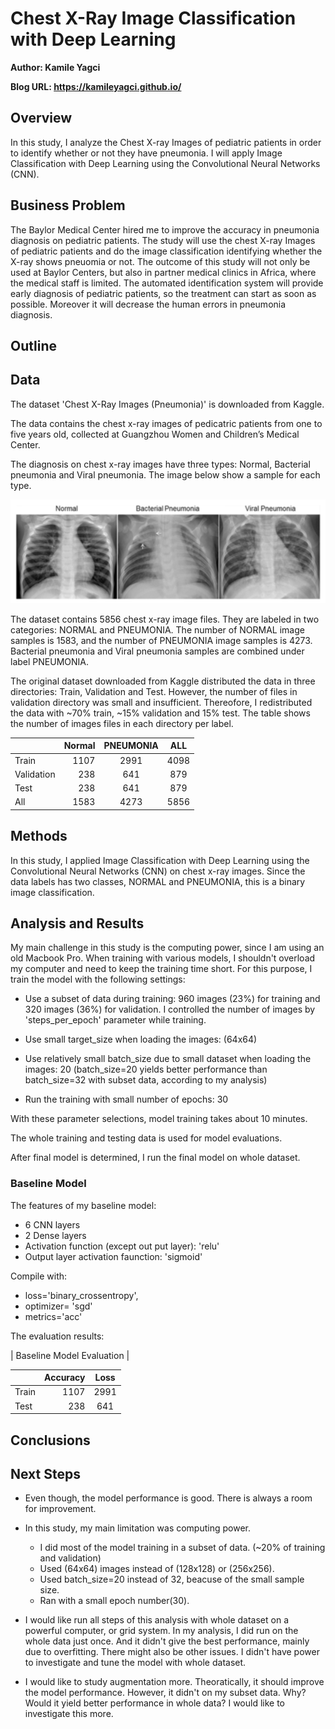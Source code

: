 # Chest X-Ray Image Classification with Deep Learning

**Author: Kamile Yagci**

**Blog URL: https://kamileyagci.github.io/**

## Overview

In this study, I analyze the Chest X-ray Images of pediatric patients in order to identify whether or
not they have pneumonia. I will apply Image Classification with Deep Learning using the
Convolutional Neural Networks (CNN).

## Business Problem

The Baylor Medical Center hired me to improve the accuracy in pneumonia diagnosis on pediatric
patients. The study will use the chest X-ray Images of pediatric patients and do the image
classification identifying whether the X-ray shows pneuomia or not. The outcome of this study will
not only be used at Baylor Centers, but also in partner medical clinics in Africa, where the medical
staff is limited. The automated identification system will provide early diagnosis of pediatric
patients, so the treatment can start as soon as possible. Moreover it will decrease the human errors
in pneumonia diagnosis.

## Outline


## Data

The dataset 'Chest X-Ray Images (Pneumonia)' is downloaded from Kaggle. 

The data contains the chest x-ray images of pedicatric patients from one to five years old, collected at Guangzhou Women and Children’s Medical Center.

The diagnosis on chest x-ray images have three types: Normal, Bacterial pneumonia and Viral pneumonia. The image below show a sample for each type.

<img src="/images/chestxray_images_samples.png" width=800/>

The dataset contains 5856 chest x-ray image files. They are labeled in two categories: NORMAL and PNEUMONIA. The number of NORMAL image samples is 1583, and the number of PNEUMONIA image samples is 4273. Bacterial pneumonia and Viral pneumonia samples are combined under label PNEUMONIA.

The original dataset downloaded from Kaggle distributed the data in three directories: Train, Validation and Test. However, the number of files in validation directory was small and insufficient. Thereofore, I redistributed the data with ~70% train, ~15% validation and 15% test. The table shows the number of images files in each directory per label.

| | Normal | PNEUMONIA | ALL |
| :- | -: | :-: | :-: |
| Train | 1107 | 2991 | 4098 
| Validation| 238 | 641 | 879 
| Test | 238 | 641 | 879
| All | 1583 | 4273 | 5856


## Methods

In this study, I applied Image Classification with Deep Learning using the Convolutional Neural Networks (CNN) on chest x-ray images. Since the data labels has two classes, NORMAL and PNEUMONIA, this is a binary image classification.


## Analysis and Results

My main challenge in this study is the computing power, since I am using an old Macbook Pro. When training with various models, I shouldn't overload my computer and need to keep the training time short. For this purpose, I train the model with the following settings: 

* Use a subset of data during training: 960 images (23%) for training and 320 images (36%) for validation. I controlled the number of images by 'steps_per_epoch' parameter while training. 

* Use small target_size when loading the images: (64x64)

* Use relatively small batch_size due to small dataset when loading the images: 20  (batch_size=20 yields better performance than batch_size=32 with subset data, according to my analysis)

* Run the training with small number of epochs: 30

With these parameter selections, model training takes about 10 minutes.

The whole training and testing data is used for model evaluations.

After final model is determined, I run the final model on whole dataset.


### Baseline Model

The features of my baseline model:
* 6 CNN layers
* 2 Dense layers
* Activation function (except out put layer): 'relu'
* Output layer activation faunction: 'sigmoid'

Compile with:
* loss='binary_crossentropy',
* optimizer= 'sgd'
* metrics='acc'

The evaluation results:

| Baseline Model Evaluation |


| | Accuracy | Loss |
| :- | -: | :-: |
| Train | 1107 | 2991 
| Test | 238 | 641 



## Conclusions


## Next Steps

* Even though, the model performance is good. There is always a room for improvement.

* In this study, my main limitation was computing power.
    * I did most of the model training in a subset of data. (~20% of training and validation)
    * Used (64x64) images instead of (128x128) or (256x256).
    * Used batch_size=20 instead of 32, beacuse of the small sample size.
    * Ran with a small epoch number(30).
    
* I would like run all steps of this analysis with whole dataset on a powerful computer, or grid
system. In my analysis, I did run on the whole data just once. And it didn't give the best
performance, mainly due to overfitting. There might also be other issues. I didn't have power to
investigate and tune the model with whole dataset.

* I would like to study augmentation more. Theoratically, it should improve the model
performance. However, it didn't on my subset data. Why? Would it yield better performance in
whole data? I would like to investigate this more.


